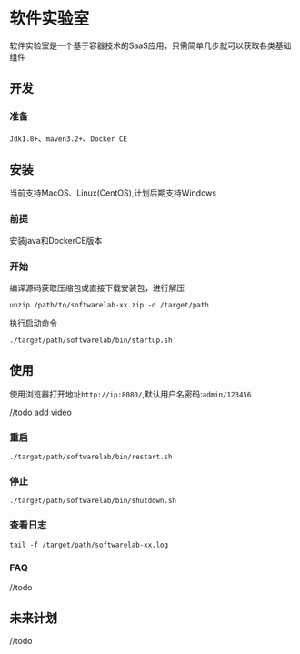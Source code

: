 # 软件实验室

软件实验室是一个基于容器技术的SaaS应用，只需简单几步就可以获取各类基础组件



## 开发
### 准备
`Jdk1.8+`、`maven3.2+`、`Docker CE`

## 安装
当前支持MacOS、Linux(CentOS),计划后期支持Windows
### 前提
安装java和DockerCE版本
### 开始
编译源码获取压缩包或直接下载安装包，进行解压
```
unzip /path/to/softwarelab-xx.zip -d /target/path
```
执行启动命令
```
./target/path/softwarelab/bin/startup.sh
```

## 使用
使用浏览器打开地址`http://ip:8080/`,默认用户名密码:`admin/123456`

//todo add video

### 重启
```
./target/path/softwarelab/bin/restart.sh
```

### 停止
```
./target/path/softwarelab/bin/shutdown.sh
```

### 查看日志
```
tail -f /target/path/softwarelab-xx.log
```

### FAQ
//todo

## 未来计划
//todo


